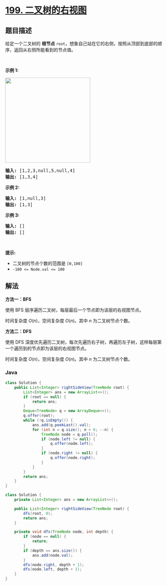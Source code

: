 # [199. 二叉树的右视图](https://leetcode.cn/problems/binary-tree-right-side-view)

## 题目描述

<p>给定一个二叉树的 <strong>根节点</strong> <code>root</code>，想象自己站在它的右侧，按照从顶部到底部的顺序，返回从右侧所能看到的节点值。</p>

<p> </p>

<p><strong>示例 1:</strong></p>

<p><img src="https://gcore.jsdelivr.net/gh/doocs/leetcode@main/solution/0100-0199/0199.Binary%20Tree%20Right%20Side%20View/images/tree.jpg" style="width: 270px; " /></p>

<pre>
<strong>输入:</strong> [1,2,3,null,5,null,4]
<strong>输出:</strong> [1,3,4]
</pre>

<p><strong>示例 2:</strong></p>

<pre>
<strong>输入:</strong> [1,null,3]
<strong>输出:</strong> [1,3]
</pre>

<p><strong>示例 3:</strong></p>

<pre>
<strong>输入:</strong> []
<strong>输出:</strong> []
</pre>

<p> </p>

<p><strong>提示:</strong></p>

<ul>
	<li>二叉树的节点个数的范围是 <code>[0,100]</code></li>
	<li><meta charset="UTF-8" /><code>-100 <= Node.val <= 100</code> </li>
</ul>

## 解法

**方法一：BFS**

使用 BFS 层序遍历二叉树，每层最后一个节点即为该层的右视图节点。

时间复杂度 $O(n)$，空间复杂度 $O(n)$。其中 $n$ 为二叉树节点个数。

**方法二：DFS**

使用 DFS 深度优先遍历二叉树，每次先遍历右子树，再遍历左子树，这样每层第一个遍历到的节点即为该层的右视图节点。

时间复杂度 $O(n)$，空间复杂度 $O(n)$。其中 $n$ 为二叉树节点个数。

### **Java**

```java
class Solution {
    public List<Integer> rightSideView(TreeNode root) {
        List<Integer> ans = new ArrayList<>();
        if (root == null) {
            return ans;
        }
        Deque<TreeNode> q = new ArrayDeque<>();
        q.offer(root);
        while (!q.isEmpty()) {
            ans.add(q.peekLast().val);
            for (int n = q.size(); n > 0; --n) {
                TreeNode node = q.poll();
                if (node.left != null) {
                    q.offer(node.left);
                }
                if (node.right != null) {
                    q.offer(node.right);
                }
            }
        }
        return ans;
    }
}
```

```java
class Solution {
    private List<Integer> ans = new ArrayList<>();

    public List<Integer> rightSideView(TreeNode root) {
        dfs(root, 0);
        return ans;
    }

    private void dfs(TreeNode node, int depth) {
        if (node == null) {
            return;
        }
        if (depth == ans.size()) {
            ans.add(node.val);
        }
        dfs(node.right, depth + 1);
        dfs(node.left, depth + 1);
    }
}
```
